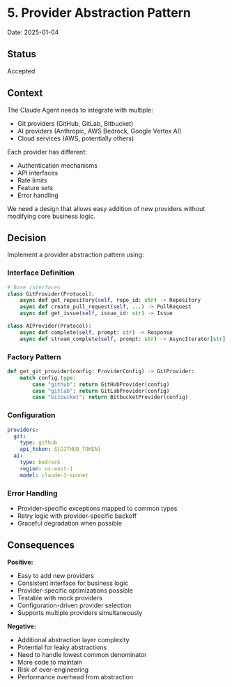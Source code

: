 # 5. Provider Abstraction Pattern

Date: 2025-01-04

## Status

Accepted

## Context

The Claude Agent needs to integrate with multiple:
- Git providers (GitHub, GitLab, Bitbucket)
- AI providers (Anthropic, AWS Bedrock, Google Vertex AI)
- Cloud services (AWS, potentially others)

Each provider has different:
- Authentication mechanisms
- API interfaces
- Rate limits
- Feature sets
- Error handling

We need a design that allows easy addition of new providers without modifying core business logic.

## Decision

Implement a provider abstraction pattern using:

### Interface Definition
```python
# Base interfaces
class GitProvider(Protocol):
    async def get_repository(self, repo_id: str) -> Repository
    async def create_pull_request(self, ...) -> PullRequest
    async def get_issue(self, issue_id: str) -> Issue

class AIProvider(Protocol):
    async def complete(self, prompt: str) -> Response
    async def stream_complete(self, prompt: str) -> AsyncIterator[str]
```

### Factory Pattern
```python
def get_git_provider(config: ProviderConfig) -> GitProvider:
    match config.type:
        case "github": return GitHubProvider(config)
        case "gitlab": return GitLabProvider(config)
        case "bitbucket": return BitbucketProvider(config)
```

### Configuration
```yaml
providers:
  git:
    type: github
    api_token: ${GITHUB_TOKEN}
  ai:
    type: bedrock
    region: us-east-1
    model: claude-3-sonnet
```

### Error Handling
- Provider-specific exceptions mapped to common types
- Retry logic with provider-specific backoff
- Graceful degradation when possible

## Consequences

**Positive:**
- Easy to add new providers
- Consistent interface for business logic
- Provider-specific optimizations possible
- Testable with mock providers
- Configuration-driven provider selection
- Supports multiple providers simultaneously

**Negative:**
- Additional abstraction layer complexity
- Potential for leaky abstractions
- Need to handle lowest common denominator
- More code to maintain
- Risk of over-engineering
- Performance overhead from abstraction